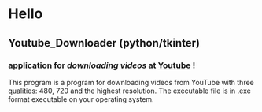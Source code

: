 # Hello
## Youtube_Downloader (python/tkinter)
### application for *downloading videos* at [Youtube](https://www.youtube.com/) !  

This program is a program for downloading videos from YouTube with three qualities: 480, 720 and the highest resolution.
The executable file is in .exe format executable on your operating system.
